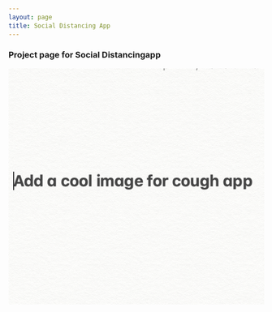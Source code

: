 ```yaml
---
layout: page
title: Social Distancing App
---
```


### Project page for Social Distancingapp

![](/images/projects/cough_example.png "Sample image")
